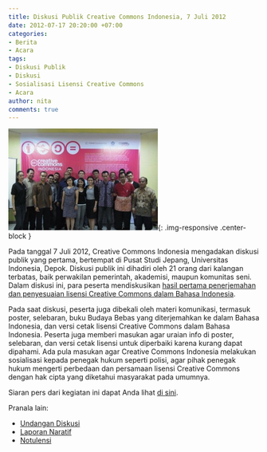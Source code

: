 ```yaml
---
title: Diskusi Publik Creative Commons Indonesia, 7 Juli 2012
date: 2012-07-17 20:20:00 +07:00
categories:
- Berita
- Acara
tags:
- Diskusi Publik
- Diskusi
- Sosialisasi Lisensi Creative Commons
- Acara
author: nita
comments: true
---
```


![561016_337841759626659_625059767_n-300x204.jpg](/uploads/561016_337841759626659_625059767_n-300x204.jpg){: .img-responsive .center-block }

Pada tanggal 7 Juli 2012, Creative Commons Indonesia mengadakan diskusi publik yang pertama, bertempat di Pusat Studi Jepang, Universitas Indonesia, Depok. Diskusi publik ini dihadiri oleh 21 orang dari kalangan terbatas, baik perwakilan pemerintah, akademisi, maupun komunitas seni. Dalam diskusi ini, para peserta mendiskusikan [hasil pertama penerjemahan dan penyesuaian lisensi Creative Commons dalam Bahasa Indonesia](http://creativecommons.or.id/hasil-i-penerjemahan-dan-penyesuaian-teks-lisensi/).

Pada saat diskusi, peserta juga dibekali oleh materi komunikasi, termasuk poster, selebaran, buku Budaya Bebas yang diterjemahkan ke dalam Bahasa Indonesia, dan versi cetak lisensi Creative Commons dalam Bahasa Indonesia. Peserta juga memberi masukan agar uraian info di poster, selebaran, dan versi cetak lisensi untuk diperbaiki karena kurang dapat dipahami. Ada pula masukan agar Creative Commons Indonesia melakukan sosialisasi kepada penegak hukum seperti polisi, agar pihak penegak hukum mengerti perbedaan dan persamaan lisensi Creative Commons dengan hak cipta yang diketahui masyarakat pada umumnya.

Siaran pers dari kegiatan ini dapat Anda lihat [di sini](http://wikimedia.or.id/wiki/Diskusi_Terbatas_Lisensi_Creative_Commons_untuk_Indonesia/Siaran_Pers).

Pranala lain:

* [Undangan Diskusi](http://wikimedia.or.id/wiki/Diskusi_Terbatas_Lisensi_Creative_Commons_untuk_Indonesia)
* [Laporan Naratif](http://wikimedia.or.id/wiki/Diskusi_Terbatas_Lisensi_Creative_Commons_untuk_Indonesia/Hasil)
* [Notulensi](http://wikimedia.or.id/wiki/Diskusi_Terbatas_Lisensi_Creative_Commons_untuk_Indonesia/Notulensi)
